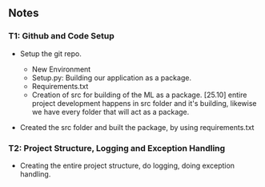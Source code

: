 ## Notes

### T1: Github and Code Setup
- Setup the git repo.
    - New Environment
    - Setup.py: Building our application as a package.
    - Requirements.txt
    - Creation of src for building of the ML as a package. [25.10] entire project development happens in src folder and it's building, likewise we have every folder that will act as a package.

- Created the src folder and built the package, by using requirements.txt

### T2: Project Structure, Logging and Exception Handling
- Creating the entire project structure, do logging, doing exception handling.  